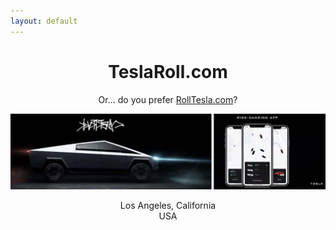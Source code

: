 ```yaml
---
layout: default
---
```

<center>
<h1>TeslaRoll.com</h1>
<p>Or... do you prefer <a href="http://RollTesla.com">RollTesla.com</a>?</p>
<img src="cybertruck_with_ridesharing_reverse.jpg" width="800">
<p>Los Angeles, California<br/>
USA</p>
</center>
